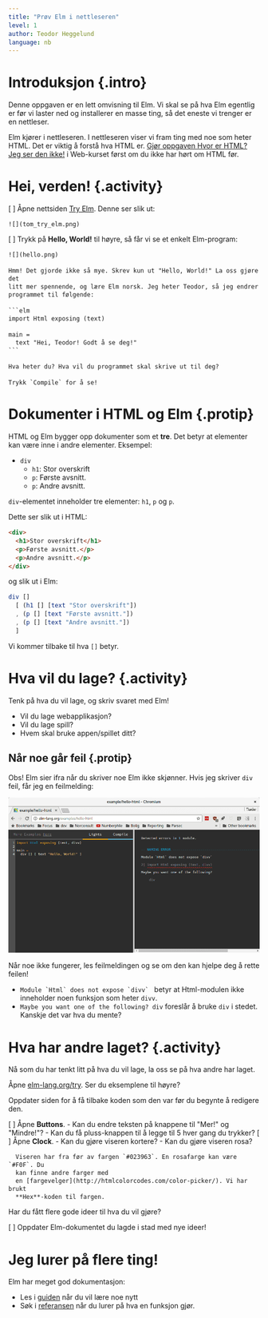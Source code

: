 ```yaml
---
title: "Prøv Elm i nettleseren"
level: 1
author: Teodor Heggelund
language: nb
---
```


# Introduksjon {.intro}

Denne oppgaven er en lett omvisning til Elm. Vi skal se på hva Elm egentlig er
før vi laster ned og installerer en masse ting, så det eneste vi trenger er en
nettleser.

Elm kjører i nettleseren. I nettleseren viser vi fram ting med noe som heter
HTML. Det er viktig å forstå hva HTML er.
[Gjør oppgaven Hvor er HTML? Jeg ser den ikke!](../../web/hvor_er_html/hvor_er_html.html)
i Web-kurset først om du ikke har hørt om HTML før.

# Hei, verden! {.activity}

[ ] Åpne nettsiden [Try Elm](http://elm-lang.org/try). Denne ser slik ut:

    ![](tom_try_elm.png)

[ ] Trykk på **Hello, World!** til høyre, så får vi se et enkelt Elm-program:

    ![](hello.png)

    Hmm! Det gjorde ikke så mye. Skrev kun ut "Hello, World!" La oss gjøre det
    litt mer spennende, og lære Elm norsk. Jeg heter Teodor, så jeg endrer
    programmet til følgende:

    ```elm
    import Html exposing (text)

    main =
      text "Hei, Teodor! Godt å se deg!"
    ```

    Hva heter du? Hva vil du programmet skal skrive ut til deg?

    Trykk `Compile` for å se!

# Dokumenter i HTML og Elm {.protip}

HTML og Elm bygger opp dokumenter som et **tre**. Det betyr at elementer kan
være inne i andre elementer. Eksempel:

* `div`
    * `h1`: Stor overskrift
    * `p`: Første avsnitt.
    * `p`: Andre avsnitt.

`div`-elementet inneholder tre elementer: `h1`, `p` og `p`.

Dette ser slik ut i HTML:

```html
<div>
  <h1>Stor overskrift</h1>
  <p>Første avsnitt.</p>
  <p>Andre avsnitt.</p>
</div>
```

og slik ut i Elm:

```elm
div []
  [ (h1 [] [text "Stor overskrift"])
  , (p [] [text "Første avsnitt."])
  , (p [] [text "Andre avsnitt."])
  ]
```

Vi kommer tilbake til hva `[]` betyr.

# Hva vil du lage? {.activity}

Tenk på hva du vil lage, og skriv svaret med Elm!

* Vil du lage webapplikasjon?
* Vil du lage spill?
* Hvem skal bruke appen/spillet ditt?

## Når noe går feil {.protip}

Obs! Elm sier ifra når du skriver noe Elm ikke skjønner. Hvis jeg skriver `div`
feil, får jeg en feilmelding:

![](div_feil.png)

Når noe ikke fungerer, les feilmeldingen og se om den kan hjelpe deg å rette
feilen!

* ``Module `Html` does not expose `divv` `` betyr at Html-modulen ikke
  inneholder noen funksjon som heter `divv`.
* `Maybe you want one of the following? div` foreslår å bruke `div` i stedet.
  Kanskje det var hva du mente?

# Hva har andre laget? {.activity}

Nå som du har tenkt litt på hva du vil lage, la oss se på hva andre har laget.

Åpne [elm-lang.org/try](http://elm-lang.org/try). Ser du eksemplene til høyre?

Oppdater siden for å få tilbake koden som den var før du begynte å redigere den.

[ ] Åpne **Buttons**.
    - Kan du endre teksten på knappene til "Mer!" og "Mindre!"?
    - Kan du få pluss-knappen til å legge til 5 hver gang du trykker?
[ ] Åpne **Clock**.
    - Kan du gjøre viseren kortere?
    - Kan du gjøre viseren rosa?

      Viseren har fra før av fargen `#023963`. En rosafarge kan være `#F0F`. Du
      kan finne andre farger med
      en [fargevelger](http://htmlcolorcodes.com/color-picker/). Vi har brukt
      **Hex**-koden til fargen.

Har du fått flere gode ideer til hva du vil gjøre?

[ ] Oppdater Elm-dokumentet du lagde i stad med nye ideer!

# Jeg lurer på flere ting!

Elm har meget god dokumentasjon:

* Les i [guiden](https://guide.elm-lang.org/) når du vil lære noe nytt
* Søk i [referansen](http://package.elm-lang.org/) når du lurer på hva en
  funksjon gjør.
